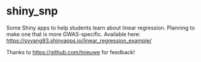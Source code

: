 # shiny_snp

Some Shiny apps to help students learn about linear regression. Planning to make one that is more GWAS-specific.
Available here: https://syyang93.shinyapps.io/linear_regression_example/

Thanks to https://github.com/tnieuwe for feedback!
